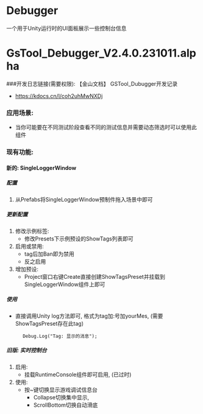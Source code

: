 # Debugger
一个用于Unity运行时的UI面板展示一些控制台信息

# GsTool_Debugger_V2.4.0.231011.alpha

###开发日志链接(需要权限): 【金山文档】 GSTool_Dubugger开发记录
- https://kdocs.cn/l/coh2uhMwNXDj

### 应用场景: 
- 当你可能要在不同测试阶段查看不同的测试信息并需要动态筛选时可以使用此组件
### 现有功能: 
#### 新的: SingleLoggerWindow
##### 配置
1. 从Prefabs将SingleLoggerWindow预制件拖入场景中即可
##### 更新配置
1. 修改示例标签: 
    - 修改Presets下示例预设的ShowTags列表即可
1. 启用或禁用: 
    - tag后加Ban即为禁用
    - 反之启用
1. 增加预设: 
    - Project窗口右键Create直接创建ShowTagsPreset并挂载到SingleLoggerWindow组件上即可
##### 使用
- 直接调用Unity log方法即可, 格式为tag加:号加yourMes, (需要ShowTagsPreset存在此tag)
```
      Debug.Log("Tag: 显示的消息");
```
##### 旧版: 实时控制台
1. 启用: 
    - 挂载RuntimeConsole组件即可启用, (已过时)
1. 使用: 
    - 按~键切换显示游戏调试信息台  
        - Collapse切换集中显示, 
        - ScrollBottom切换自动滑底  
